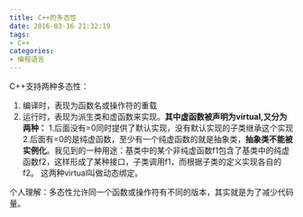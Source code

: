 ```yaml
---
title: C++的多态性
date: 2016-03-16 21:32:19
tags: 
- C++
categories: 
- 编程语言
---
```


<!--more-->

C++支持两种多态性：

 1. 编译时，表现为函数名或操作符的重载
 2. 运行时，表现为派生类和虚函数来实现。**其中虚函数被声明为virtual,又分为两种：**
 1.后面没有=0同时提供了默认实现，没有默认实现的子类继承这个实现
 2.后面有=0的是纯虚函数，至少有一个纯虚函数的就是抽象类，**抽象类不能被实例化**。我见到的一种用途：基类中的某个非纯虚函数f1包含了基类中的纯虚函数f2，这样形成了某种接口，子类调用f1，而根据子类的定义实现各自的f2。
 这两种virtual叫做动态绑定。

个人理解：多态性允许同一个函数或操作符有不同的版本，其实就是为了减少代码量。